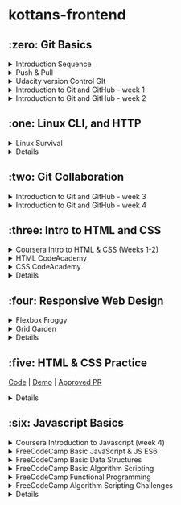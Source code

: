 # kottans-frontend

<h2>:zero: Git Basics</h2>

<details><summary>Introduction Sequence</summary>

![Introduction Sequence](https://github.com/deveLabR/kottans-frontend/blob/main/task_git_collaboration/Introduction-sequence.png)

</details>

<details><summary>Push & Pull</summary>

![Push & Pull](https://github.com/deveLabR/kottans-frontend/blob/main/task_git_collaboration/Push-&-Pull.png)

</details>

<details><summary>Udacity version Control GIt</summary>

![Udacity version Control GIt](https://github.com/deveLabR/kottans-frontend/blob/main/task_git_basics/udacity-git-basic.png)

</details>

<details><summary>Introduction to Git and GitHub - week 1</summary>

![Introduction to Git and GitHub - week 1](https://github.com/deveLabR/kottans-frontend/blob/main/task_git_basics/coursera-git-week-1.png)

</details>

<details><summary>Introduction to Git and GitHub - week 2</summary>

![Introduction to Git and GitHub - week 2](https://github.com/deveLabR/kottans-frontend/blob/main/task_git_basics/coursera-git-week-2.png)

</details>

<h2>:one: Linux CLI, and HTTP</h2>

<details><summary>Linux Survival</summary>

![Linux Survival Quiz 1](https://github.com/deveLabR/kottans-frontend/blob/main/task_linux_cli/quiz-1.png)
![Linux Survival Quiz 2](https://github.com/deveLabR/kottans-frontend/blob/main/task_linux_cli/quiz-2.png)
![Linux Survival Quiz 3](https://github.com/deveLabR/kottans-frontend/blob/main/task_linux_cli/quiz-3.png)
![Linux Survival Quiz 4](https://github.com/deveLabR/kottans-frontend/blob/main/task_linux_cli/quiz-4.png)

</details>

<details><summary>Details</summary>
<p>

This is a great experience, which I hope will come in handy in the future.
Some modules were easy, but the last two were quite interesting and I learned a few new commands thanks to them.
[Task's screenshots](https://github.com/deveLabR/kottans-frontend/tree/main/task_linux_cli)

</p>
</details>

<h2>:two: Git Collaboration</h2>

<details><summary>Introduction to Git and GitHub - week 3</summary>

![Introduction to Git and GitHub - week 3](https://github.com/deveLabR/kottans-frontend/blob/main/task_git_collaboration/coursera-git-week-3.png)

</details>

<details><summary>Introduction to Git and GitHub - week 4</summary>

![Introduction to Git and GitHub - week 4](https://github.com/deveLabR/kottans-frontend/blob/main/task_git_collaboration/coursera-git-week-4.png)

</details>

<h2>:three: Intro to HTML and CSS</h2>

<details><summary>Coursera Intro to HTML & CSS (Weeks 1-2)</summary>

![Coursera Intro to HTML & CSS - week 1](https://github.com/deveLabR/kottans-frontend/blob/main/task_html_css_intro/coursera-html-css-week-1.png)
![Coursera Intro to HTML & CSS - week 2](https://github.com/deveLabR/kottans-frontend/blob/main/task_html_css_intro/coursera-html-css-week-2.png)

</details>

<details><summary>HTML CodeAcademy</summary>

![HTML CodeAcademy](https://github.com/deveLabR/kottans-frontend/blob/main/task_html_css_intro/HTML-CodeAcademy.png)

</details>

<details><summary>CSS CodeAcademy</summary>

![CSS CodeAcademy](https://github.com/deveLabR/kottans-frontend/blob/main/task_html_css_intro/CSS-CodeAcademy.png)

</details>

<details><summary>Details</summary>
<p>

Many of these things were not new to me, but it was good to remember some things.

</p>
</details>

<h2>:four: Responsive Web Design</h2>

<details><summary>Flexbox Froggy</summary>

![Flexbox Froggy](https://github.com/deveLabR/kottans-frontend/blob/main/task_responsive_web_design/flexboxfroggy.png)

</details>

<details><summary>Grid Garden</summary>

![Grid Garden](https://github.com/deveLabR/kottans-frontend/blob/main/task_responsive_web_design/cssgridgarden.png)

</details>

<details><summary>Details</summary>
<p>

It was really fun)) The tasks were not too difficult, I remembered some forgotten things.

</p>
</details>

<h2>:five: HTML & CSS Practice</h2>

[Code](https://github.com/deveLabR/hooli-style-popup) | [Demo](https://develabr.github.io/hooli-style-popup/) | [Approved PR](https://github.com/kottans/frontend-2022-homeworks/pull/321)

<details><summary>Details</summary>
<p>

It was interesting, but there were still some difficulties, where I did not expect.

</p>
</details>

<h2>:six: Javascript Basics</h2>

<details><summary>Coursera Introduction to Javascript (week 4)</summary>

![Coursera Introduction to Javascript - week 4](https://github.com/deveLabR/kottans-frontend/blob/main/task_js_basics/coursera-js-week-4.png)

</details>

<details><summary>FreeCodeCamp Basic JavaScript & JS ES6</summary>

![FreeCodeCamp Basic JavaScript & JS ES6](https://github.com/deveLabR/kottans-frontend/blob/main/task_js_basics/FreeCodeCamp-1.png)

</details>

<details><summary>FreeCodeCamp Basic Data Structures</summary>

![FreeCodeCamp Basic Data Structures](https://github.com/deveLabR/kottans-frontend/blob/main/task_js_basics/FreeCodeCamp-2.png)

</details>

<details><summary>FreeCodeCamp Basic Algorithm Scripting</summary>

![FreeCodeCamp Basic Algorithm Scripting](https://github.com/deveLabR/kottans-frontend/blob/main/task_js_basics/FreeCodeCamp-3.png)

</details>

<details><summary>FreeCodeCamp Functional Programming</summary>

![FreeCodeCamp Functional Programming](https://github.com/deveLabR/kottans-frontend/blob/main/task_js_basics/FreeCodeCamp-4.png)

</details>

<details><summary>FreeCodeCamp Algorithm Scripting Challenges</summary>

![FreeCodeCamp Algorithm Scripting Challenges](https://github.com/deveLabR/kottans-frontend/blob/main/task_js_basics/FreeCodeCamp-5.png)

</details>

<details><summary>Details</summary>
<p>

With some tasks I had to break my head and spend more time than planned, but on the whole I liked the course FreeCodeCamp more than Coursera.

</p>
</details>
